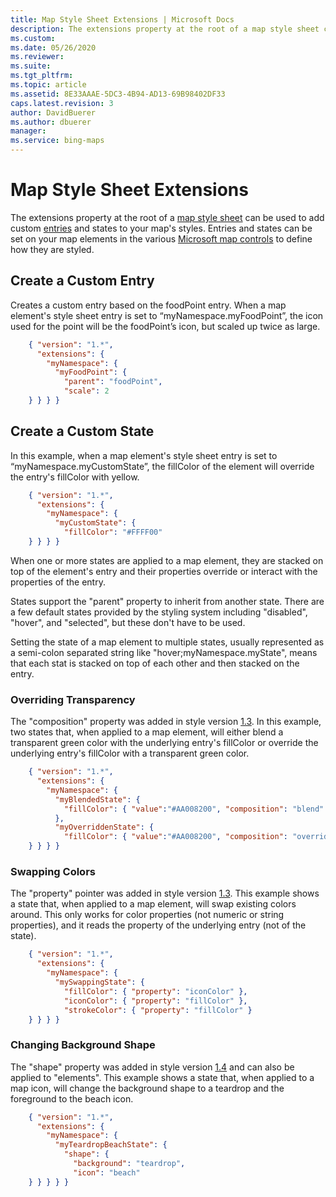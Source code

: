 ```yaml
---
title: Map Style Sheet Extensions | Microsoft Docs
description: The extensions property at the root of a map style sheet can be used to add custom entries and states to your map's styles.
ms.custom: 
ms.date: 05/26/2020
ms.reviewer: 
ms.suite: 
ms.tgt_pltfrm: 
ms.topic: article
ms.assetid: 8E33AAAE-5DC3-4B94-AD13-69B98402DF33
caps.latest.revision: 3
author: DavidBuerer
ms.author: dbuerer
manager: 
ms.service: bing-maps
---
```

# Map Style Sheet Extensions

The extensions property at the root of a [map style sheet](map-style-sheets.md) can be used to add custom [entries](map-style-sheet-entries.md) and states to your map's styles.  Entries and states can be set on your map elements in the various [Microsoft map controls](map-style-sheet-support.md) to define how they are styled.

## Create a Custom Entry

Creates a custom entry based on the foodPoint entry.  When a map element's style sheet entry is set to “myNamespace.myFoodPoint”, the icon used for the point will be the foodPoint’s icon, but scaled up twice as large.

```json
    { "version": "1.*",
      "extensions": {
        "myNamespace": {
          "myFoodPoint": {
            "parent": "foodPoint",
            "scale": 2
    } } } }
```

## Create a Custom State

In this example, when a map element's style sheet entry is set to “myNamespace.myCustomState”, the fillColor of the element will override the entry's fillColor with yellow.

```json
    { "version": "1.*",
      "extensions": {
        "myNamespace": {
          "myCustomState": {
            "fillColor": "#FFFF00"
    } } } }
```

When one or more states are applied to a map element, they are stacked on top of the element's entry and their properties override or interact with the properties of the entry.

States support the "parent" property to inherit from another state.  There are a few default states provided by the styling system including "disabled", "hover", and "selected", but these don't have to be used.

Setting the state of a map element to multiple states, usually represented as a semi-colon separated string like "hover;myNamespace.myState", means that each stat is stacked on top of each other and then stacked on the entry.

### Overriding Transparency

The "composition" property was added in style version [1.3].  In this example, two states that, when applied to a map element, will either blend a transparent green color with the underlying entry's fillColor or override the underlying entry's fillColor with a transparent green color.

```json
    { "version": "1.*",
      "extensions": {
        "myNamespace": {
          "myBlendedState": {
            "fillColor": { "value":"#AA008200", "composition": "blend" }
          },
          "myOverriddenState": {
            "fillColor": { "value":"#AA008200", "composition": "override" }
    } } } }
```

### Swapping Colors

The "property" pointer was added in style version [1.3].  This example shows a state that, when applied to a map element, will swap existing colors around.  This only works for color properties (not numeric or string properties), and it reads the property of the underlying entry (not of the state).

```json
    { "version": "1.*",
      "extensions": {
        "myNamespace": {
          "mySwappingState": {
            "fillColor": { "property": "iconColor" },
            "iconColor": { "property": "fillColor" },
            "strokeColor": { "property": "fillColor" }
    } } } }
```

### Changing Background Shape

The "shape" property was added in style version [1.4] and can also be applied to "elements".  This example shows a state that, when applied to a map icon, will change the background shape to a teardrop and the foreground to the beach icon.

```json
    { "version": "1.*",
      "extensions": {
        "myNamespace": {
          "myTeardropBeachState": {
            "shape": {
              "background": "teardrop",
              "icon": "beach"
    } } } } }
```

[1.0]: map-style-sheet-support.md
[1.1]: map-style-sheet-support.md
[1.2]: map-style-sheet-support.md
[1.3]: map-style-sheet-support.md
[1.4]: map-style-sheet-support.md
[1.5]: map-style-sheet-support.md

